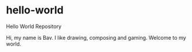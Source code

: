# hello-world
Hello World Repository

Hi, my name is Bav. I like drawing, composing and gaming. Welcome to my world.
